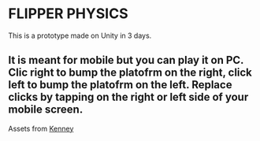 # FLIPPER PHYSICS

This is a prototype made on Unity in 3 days.

It is meant for mobile but you can play it on PC.
Clic right to bump the platofrm on the right, click left
to bump the platofrm on the left. Replace clicks by
tapping on the right or left side of your mobile screen.
------
Assets from [Kenney](https://kenney.nl/)
